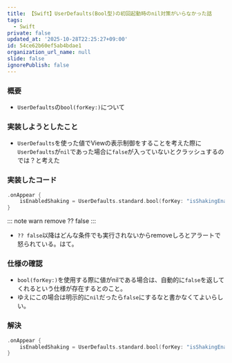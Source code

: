 ```yaml
---
title: 【Swift】UserDefaults(Bool型)の初回起動時のnil対策がいらなかった話
tags:
  - Swift
private: false
updated_at: '2025-10-28T22:25:27+09:00'
id: 54ce62b60ef5ab4bdae1
organization_url_name: null
slide: false
ignorePublish: false
---
```

### 概要
* `UserDefaults`の`bool(forKey:)`について

### 実装しようとしたこと
* `UserDefaults`を使った値でViewの表示制御をすることを考えた際に`UserDefaults`が`nil`であった場合に`false`が入っていないとクラッシュするのでは？と考えた

### 実装したコード
```Swift
.onAppear {
    isEnabledShaking = UserDefaults.standard.bool(forKey: "isShakingEnabled") ?? false
}
```
::: note warn
remove ?? false
:::

* `?? false`以降はどんな条件でも実行されないからremoveしろとアラートで怒られている。はて。

### 仕様の確認
* `bool(forKey:)`を使用する際に値がnilである場合は、自動的に`false`を返してくれるという仕様が存在するとのこと。
* ゆえにこの場合は明示的に`nil`だったら`false`にするなと書かなくてよいらしい。

### 解決
```Swift
.onAppear {
    isEnabledShaking = UserDefaults.standard.bool(forKey: "isShakingEnabled")
}
```
